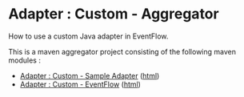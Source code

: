 # Adapter : Custom - Aggregator

How to use a custom Java adapter in EventFlow.

This is a maven aggregator project consisting of the following maven modules :

* [Adapter : Custom - Sample Adapter](sampleadapter/src/site/markdown/index.md) ([html](https://plord12.github.io/samples/10.4.0-SNAPSHOT/adapter/custom/sampleadapter/))
* [Adapter : Custom - EventFlow](eventflow/src/site/markdown/index.md) ([html](https://plord12.github.io/samples/10.4.0-SNAPSHOT/adapter/custom/eventflow/))
